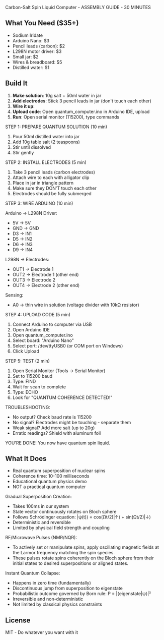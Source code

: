 Carbon-Salt Spin Liquid Computer - ASSEMBLY GUIDE - 30 MINUTES


## What You Need ($35+)

- Sodium Iridate
- Arduino Nano: $3
- Pencil leads (carbon): $2
- L298N motor driver: $3
- Small jar: $2
- Wires & breadboard: $5
- Distilled water: $1

## Build It

1. **Make solution**: 10g salt + 50ml water in jar
2. **Add electrodes**: Stick 3 pencil leads in jar (don't touch each other)
3. **Wire it up**:
4. **Upload code**: Open quantum_computer.ino in Arduino IDE, upload
5. **Run**: Open serial monitor (115200), type commands

STEP 1: PREPARE QUANTUM SOLUTION (10 min)
1. Pour 50ml distilled water into jar
2. Add 10g table salt (2 teaspoons)
3. Stir until dissolved
4. Stir gently

STEP 2: INSTALL ELECTRODES (5 min)
1. Take 3 pencil leads (carbon electrodes)
2. Attach wire to each with alligator clip
3. Place in jar in triangle pattern
4. Make sure they DON'T touch each other
5. Electrodes should be fully submerged

STEP 3: WIRE ARDUINO (10 min)

Arduino → L298N Driver:
- 5V → 5V
- GND → GND
- D3 → IN1
- D5 → IN2  
- D6 → IN3
- D9 → IN4

L298N → Electrodes:
- OUT1 → Electrode 1
- OUT2 → Electrode 1 (other end)
- OUT3 → Electrode 2
- OUT4 → Electrode 2 (other end)

Sensing:
- A0 → thin wire in solution (voltage divider with 10kΩ resistor)

STEP 4: UPLOAD CODE (5 min)
1. Connect Arduino to computer via USB
2. Open Arduino IDE
3. Open quantum_computer.ino
4. Select board: "Arduino Nano"
5. Select port: /dev/ttyUSB0 (or COM port on Windows)
6. Click Upload

STEP 5: TEST (2 min)
1. Open Serial Monitor (Tools → Serial Monitor)
2. Set to 115200 baud
3. Type: FIND
4. Wait for scan to complete
5. Type: ECHO
6. Look for "QUANTUM COHERENCE DETECTED!"



TROUBLESHOOTING:
- No output? Check baud rate is 115200
- No signal? Electrodes might be touching - separate them
- Weak signal? Add more salt (up to 20g)
- Erratic readings? Shield with aluminum foil

YOU'RE DONE! You now have quantum spin liquid.


## What It Does

- Real quantum superposition of nuclear spins
- Coherence time: 10-100 milliseconds
- Educational quantum physics demo
- NOT a practical quantum computer


Gradual Superposition Creation:
- Takes 100ms in our system
- State vector continuously rotates on Bloch sphere
- Follows Schrödinger equation: |ψ(t)⟩ = cos(Ωt/2)|↑⟩ + sin(Ωt/2)|↓⟩
- Deterministic and reversible
- Limited by physical field strength and coupling


RF/Microwave Pulses (NMR/NQR):

- To actively set or manipulate spins, apply oscillating magnetic fields at the Larmor frequency matching the spin species.
- These pulses rotate spins coherently on the Bloch sphere from their initial states to desired superpositions or aligned states.


Instant Quantum Collapse:
- Happens in zero time (fundamentally)
- Discontinuous jump from superposition to eigenstate
- Probabilistic outcome governed by Born rule: P = |⟨eigenstate|ψ⟩|²
- Irreversible and non-deterministic
- Not limited by classical physics constraints


## License

MIT - Do whatever you want with it

